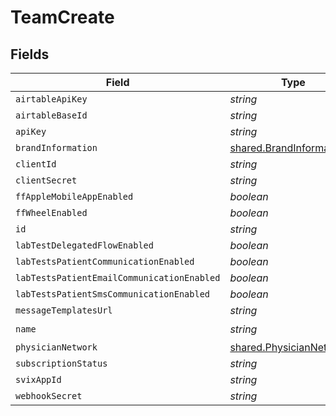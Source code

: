 # TeamCreate


## Fields

| Field                                                                       | Type                                                                        | Required                                                                    | Description                                                                 |
| --------------------------------------------------------------------------- | --------------------------------------------------------------------------- | --------------------------------------------------------------------------- | --------------------------------------------------------------------------- |
| `airtableApiKey`                                                            | *string*                                                                    | :heavy_minus_sign:                                                          | N/A                                                                         |
| `airtableBaseId`                                                            | *string*                                                                    | :heavy_minus_sign:                                                          | N/A                                                                         |
| `apiKey`                                                                    | *string*                                                                    | :heavy_minus_sign:                                                          | N/A                                                                         |
| `brandInformation`                                                          | [shared.BrandInformation](../../../sdk/models/shared/brandinformation.md)   | :heavy_minus_sign:                                                          | N/A                                                                         |
| `clientId`                                                                  | *string*                                                                    | :heavy_minus_sign:                                                          | N/A                                                                         |
| `clientSecret`                                                              | *string*                                                                    | :heavy_minus_sign:                                                          | N/A                                                                         |
| `ffAppleMobileAppEnabled`                                                   | *boolean*                                                                   | :heavy_minus_sign:                                                          | N/A                                                                         |
| `ffWheelEnabled`                                                            | *boolean*                                                                   | :heavy_minus_sign:                                                          | N/A                                                                         |
| `id`                                                                        | *string*                                                                    | :heavy_minus_sign:                                                          | N/A                                                                         |
| `labTestDelegatedFlowEnabled`                                               | *boolean*                                                                   | :heavy_minus_sign:                                                          | N/A                                                                         |
| `labTestsPatientCommunicationEnabled`                                       | *boolean*                                                                   | :heavy_minus_sign:                                                          | N/A                                                                         |
| `labTestsPatientEmailCommunicationEnabled`                                  | *boolean*                                                                   | :heavy_minus_sign:                                                          | N/A                                                                         |
| `labTestsPatientSmsCommunicationEnabled`                                    | *boolean*                                                                   | :heavy_minus_sign:                                                          | N/A                                                                         |
| `messageTemplatesUrl`                                                       | *string*                                                                    | :heavy_minus_sign:                                                          | N/A                                                                         |
| `name`                                                                      | *string*                                                                    | :heavy_check_mark:                                                          | N/A                                                                         |
| `physicianNetwork`                                                          | [shared.PhysicianNetworkT](../../../sdk/models/shared/physiciannetworkt.md) | :heavy_minus_sign:                                                          | N/A                                                                         |
| `subscriptionStatus`                                                        | *string*                                                                    | :heavy_minus_sign:                                                          | N/A                                                                         |
| `svixAppId`                                                                 | *string*                                                                    | :heavy_minus_sign:                                                          | N/A                                                                         |
| `webhookSecret`                                                             | *string*                                                                    | :heavy_minus_sign:                                                          | N/A                                                                         |